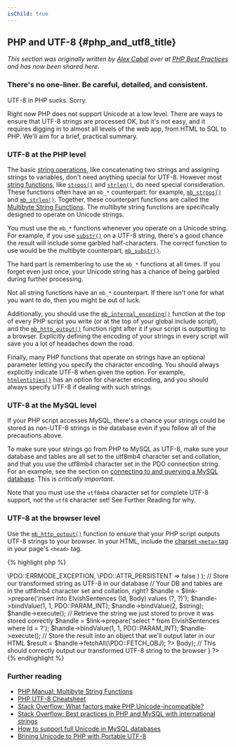 ```yaml
---
isChild: true
---
```


## PHP and UTF-8 {#php_and_utf8_title}

_This section was originally written by [Alex Cabal](https://alexcabal.com/) over at [PHP Best Practices](https://phpbestpractices.org/#utf-8) and has now been shared here_.

### There's no one-liner. Be careful, detailed, and consistent.

UTF-8 in PHP sucks. Sorry.

Right now PHP does not support Unicode at a low level. There are ways to ensure that UTF-8 strings are processed OK, but it's not easy, and it requires digging in to almost all levels of the web app, from HTML to SQL to PHP. We'll aim for a brief, practical summary.

### UTF-8 at the PHP level

The basic [string operations](http://php.net/manual/en/language.operators.string.php), like concatenating two strings and assigning strings to variables, don't need anything special for UTF-8. However most [string functions](http://php.net/manual/en/ref.strings.php), like [`strpos()`](http://php.net/manual/en/function.strpos.php) and [`strlen()`](http://php.net/manual/en/function.strlen.php), do need special consideration. These functions often have an `mb_*` counterpart: for example, [`mb_strpos()`](http://php.net/manual/en/function.mb-strpos.php) and [`mb_strlen()`](http://php.net/manual/en/function.mb-strlen.php). Together, these counterpart functions are called the [Multibyte String Functions](http://php.net/manual/en/ref.mbstring.php). The multibyte string functions are specifically designed to operate on Unicode strings.

You must use the `mb_*` functions whenever you operate on a Unicode string. For example, if you use [`substr()`](http://php.net/manual/en/function.substr.php) on a UTF-8 string, there's a good chance the result will include some garbled half-characters. The correct function to use would be the multibyte counterpart, [`mb_substr()`](http://php.net/manual/en/function.mb-substr.php).

The hard part is remembering to use the `mb_*` functions at all times. If you forget even just once, your Unicode string has a chance of being garbled during further processing.

Not all string functions have an `mb_*` counterpart. If there isn't one for what you want to do, then you might be out of luck.

Additionally, you should use the [`mb_internal_encoding()`](http://php.net/manual/en/function.mb-internal-encoding.php) function at the top of every PHP script you write (or at the top of your global include script), and the [`mb_http_output()`](http://php.net/manual/en/function.mb-http-output.php) function right after it if your script is outputting to a browser. Explicitly defining the encoding of your strings in every script will save you a lot of headaches down the road.

Finally, many PHP functions that operate on strings have an optional parameter letting you specify the character encoding. You should always explicitly indicate UTF-8 when given the option. For example, [`htmlentities()`](http://php.net/manual/en/function.htmlentities.php) has an option for character encoding, and you should always specify UTF-8 if dealing with such strings.

### UTF-8 at the MySQL level

If your PHP script accesses MySQL, there's a chance your strings could be stored as non-UTF-8 strings in the database even if you follow all of the precautions above.

To make sure your strings go from PHP to MySQL as UTF-8, make sure your database and tables are all set to the utf8mb4 character set and collation, and that you use the utf8mb4 character set in the PDO connection string. For an example, see the section on [connecting to and querying a MySQL database](https://phpbestpractices.org/#mysql). This is _critically important_.

Note that you must use the `utf8mb4` character set for complete UTF-8 support, not the `utf8` character set! See Further Reading for why.

### UTF-8 at the browser level

Use the [`mb_http_output()`](http://php.net/manual/en/function.mb-http-output.php) function to ensure that your PHP script outputs UTF-8 strings to your browser. In your HTML, include the [charset `<meta>` tag](http://htmlpurifier.org/docs/enduser-utf8.html) in your page's `<head>` tag. 

{% highlight php %}
<?php
// Tell PHP that we're using UTF-8 strings until the end of the script
mb_internal_encoding('UTF-8');
 
// Tell PHP that we'll be outputting UTF-8 to the browser
mb_http_output('UTF-8');
 
// Our UTF-8 test string
$string = 'Êl síla erin lû e-govaned vîn.';
 
// Transform the string in some way with a multibyte function
// Note how we cut the string at a non-Ascii character for demonstration purposes
$string = mb_substr($string, 0, 15);
 
// Connect to a database to store the transformed string
// See the PDO example in this document for more information
// Note the `set names utf8mb4` commmand!
$link = new \PDO(   'mysql:host=your-hostname;dbname=your-db;charset=utf8mb4',
                    'your-username',
                    'your-password',
                    array(
                        \PDO::ATTR_ERRMODE => \PDO::ERRMODE_EXCEPTION,
                        \PDO::ATTR_PERSISTENT => false
                    )
                );
 
// Store our transformed string as UTF-8 in our database
// Your DB and tables are in the utf8mb4 character set and collation, right?
$handle = $link->prepare('insert into ElvishSentences (Id, Body) values (?, ?)');
$handle->bindValue(1, 1, PDO::PARAM_INT);
$handle->bindValue(2, $string);
$handle->execute();
 
// Retrieve the string we just stored to prove it was stored correctly
$handle = $link->prepare('select * from ElvishSentences where Id = ?');
$handle->bindValue(1, 1, PDO::PARAM_INT);
$handle->execute();
 
// Store the result into an object that we'll output later in our HTML
$result = $handle->fetchAll(\PDO::FETCH_OBJ);
?><!doctype html>
<html>
    <head>
        <meta charset="UTF-8" />
        <title>UTF-8 test page</title>
    </head>
    <body>
        <?php
        foreach($result as $row){
            print($row->Body);  // This should correctly output our transformed UTF-8 string to the browser
        }
        ?>
    </body>
</html>
{% endhighlight %}

### Further reading

* [PHP Manual: Multibyte String Functions](http://php.net/manual/en/ref.mbstring.php)
* [PHP UTF-8 Cheatsheet](http://blog.loftdigital.com/blog/php-utf-8-cheatsheet)
* [Stack Overflow: What factors make PHP Unicode-incompatible?](http://stackoverflow.com/questions/571694/what-factors-make-php-unicode-incompatible)
* [Stack Overflow: Best practices in PHP and MySQL with international strings](http://stackoverflow.com/questions/140728/best-practices-in-php-and-mysql-with-international-strings)
* [How to support full Unicode in MySQL databases](http://mathiasbynens.be/notes/mysql-utf8mb4)
* [Brining Unicode to PHP with Portable UTF-8](http://www.sitepoint.com/bringing-unicode-to-php-with-portable-utf8/)
